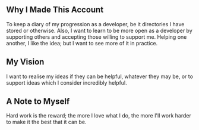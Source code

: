 ## Why I Made This Account
To keep a diary of my progression as a developer, be it directories I have stored or otherwise. Also, I want to learn to be more open as a developer by supporting others and accepting those willing to support me. Helping one another, I like the idea; but I want to see more of it in practice.

## My Vision
I want to realise my ideas if they can be helpful, whatever they may be, or to support ideas which I consider incredibly helpful.

## A Note to Myself
Hard work is the reward; the more I love what I do, the more I'll work harder to make it the best that it can be.
